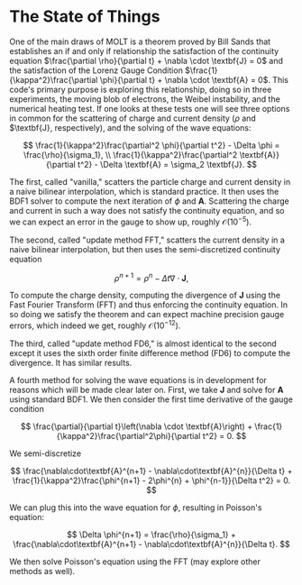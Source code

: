 # The State of Things

One of the main draws of MOLT is a theorem proved by Bill Sands that establishes an if and only if relationship the satisfaction of the continuity equation $\frac{\partial \rho}{\partial t} + \nabla \cdot \textbf{J} = 0$ and the satisfaction of the Lorenz Gauge Condition $\frac{1}{\kappa^2}\frac{\partial \phi}{\partial t} + \nabla \cdot \textbf{A} = 0$. This code's primary purpose is exploring this relationship, doing so in three experiments, the moving blob of electrons, the Weibel instability, and the numerical heating test. If one looks at these tests one will see three options in common for the scattering of charge and current density ($\rho$ and $\textbf{J}, respectively), and the solving of the wave equations:

$$
\frac{1}{\kappa^2}\frac{\partial^2 \phi}{\partial t^2} - \Delta \phi = \frac{\rho}{\sigma_1}, \\
\frac{1}{\kappa^2}\frac{\partial^2 \textbf{A}}{\partial t^2} - \Delta \textbf{A} = \sigma_2 \textbf{J}.
$$

The first, called "vanilla," scatters the particle charge and current density in a naive bilinear interpolation, which is standard practice. It then uses the BDF1 solver to compute the next iteration of $\phi$ and $\textbf{A}$. Scattering the charge and current in such a way does not satisfy the continuity equation, and so we can expect an error in the gauge to show up, roughly $\mathcal{O}(10^{-5})$.

The second, called "update method FFT," scatters the current density in a naive bilinear interpolation, but then uses the semi-discretized continuity equation

$$
\rho^{n+1} = \rho^{n} - \Delta t \nabla \cdot \textbf{J},
$$

To compute the charge density, computing the divergence of $\textbf{J}$ using the Fast Fourier Transform (FFT) and thus enforcing the continuity equation. In so doing we satisfy the theorem and can expect machine precision gauge errors, which indeed we get, roughly $\mathcal{O}(10^{-12})$.

The third, called "update method FD6," is almost identical to the second except it uses the sixth order finite difference method (FD6) to compute the divergence. It has similar results.

A fourth method for solving the wave equations is in development for reasons which will be made clear later on. First, we take $\textbf{J}$ and solve for $\textbf{A}$ using standard BDF1. We then consider the first time derivative of the gauge condition

$$
\frac{\partial}{\partial t}\left(\nabla \cdot \textbf{A}\right) + \frac{1}{\kappa^2}\frac{\partial^2\phi}{\partial t^2} = 0.
$$

We semi-discretize

$$
\frac{\nabla\cdot\textbf{A}^{n+1} - \nabla\cdot\textbf{A}^{n}}{\Delta t} + \frac{1}{\kappa^2}\frac{\phi^{n+1} - 2\phi^{n} + \phi^{n-1}}{\Delta t^2} = 0.
$$

We can plug this into the wave equation for $\phi$, resulting in Poisson's equation:

$$
\Delta \phi^{n+1} = \frac{\rho}{\sigma_1} + \frac{\nabla\cdot\textbf{A}^{n+1} - \nabla\cdot\textbf{A}^{n}}{\Delta t}.
$$

We then solve Poisson's equation using the FFT (may explore other methods as well).